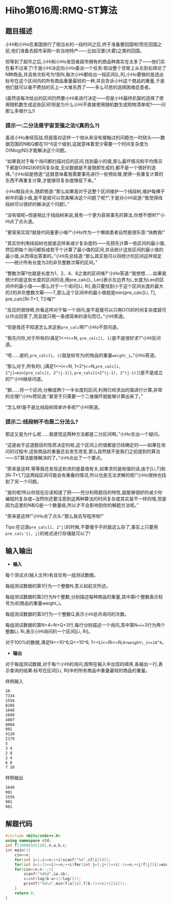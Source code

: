 # Hiho第016周:RMQ-ST算法

## 题目描述

小Hi和小Ho在美国旅行了相当长的一段时间之后,终于准备要回国啦!而在回国之前,他们准备去超市采购一些当地特产——比如汉堡(大雾)之类的回国。

但等到了超市之后,小Hi和小Ho发现者超市拥有的商品种类实在太多了——他们实在看不过来了!于是小Hi决定向小Ho委派一个任务:假设整个货架上从左到右拜访了N种商品,并且依次标号为1到N,每次小Hi都给出一段区间[L,R],小Ho要做的是选出标号在这个区间内的所有商品重量最轻的一种,并且告诉小Hi这个商品的重量,于是他们就可以毫不费劲的买上一大堆东西了——多么可悲的选择困难症患者。

(虽然说每次给出的区间仍然要小Hi来进行决定——但是小Hi最终机智的选择了使用随机数生成这些区间!但是为什么小Hi不直接使用随机数生成购物清单呢?——问那么多做什么!)

### 提示一:二分法是宇宙至强之法!(真的么?)

虽说小Ho身经百战,但是面对这样一个他从来没有接触过的问题也一时挠头——数据范围的N和Q都在10^6这个级别,这就意味着至少需要一个时间复杂度为O(Nlog(N))才能解决这个问题。

“如果我对于每个询问都扫描对应的区间,找到最小的值,那么最坏情况和平均情况下都是O(NQ)的时间复杂度,无论数据是不是随即生成的,都不是一个很好的选择。”小Ho如是想道:“这就意味着我需要事先进行一些预处理,使得一些重复计算的东西不再重复计算,才能够将复杂度降低下来。”

小Ho暗自点头,随即想道:“那么如果我对于这整个区间维护一个线段树,维护每棵子树中的最小值,是不是就可以完美解决这个问题了呢?”,于是对小Hi说道:“我觉得线段树可以很好的解决这个问题!。”

“没有错呢~但是相比于线段树来说,我有一个更为容易事先的算法,你想不想听?”小Hi点了点头道。

“更容易实现?就是代码量更小咯?”小Ho作为一个懒病患者自然是很乐意:“快教我!”

“其实你利用线段树也就是这样来减少复杂度的——先预先计算一些区间的最小值,然后把每个询问都拆成若干个计算了最小值的区间,并且统计这些区间的最小值的最小值,从而得出答案的。”小Hi先总结道:“那么其实我可以将统计的区间这样规定——统计所有长度为2的非负整数次幂的区间。”

“整数次幂?也就是长度为1、2、4、8之类的区间咯?”小Ho答道:“我想想……如果我统计的是这些长度的区间的话,用pre\_calc[L, Len]表示左边界为L,长度为Len的区间中的最小值——那么对于一个询问[Li, Ri],我只要找到小于这个区间长度的最大的2的非负整数次幂——T,那么这个区间中的最小值就是min{pre\_calc[Li, T], pre\_calc[Ri-T+1, T]}咯?”

“反应的很快嘛,你看这样对于每一个询问,是不是就可以只用O(1)的时间复杂度就可以作出回答了,而且就只用一条很简单的语句而已。”小Hi笑道。

“但是我还不知道怎么求这些`pre_calc`啊?”小Ho不禁问道。

“我先问你,对于所有的i满足1<=i<=N, `pre_calc[i, 1]`是不是很好求?”小Hi反问道。

“唔……是的,`pre_calc[i, 1]`就是标号为i的物品的重量`weight_i`。”小Ho答道。

“那么对于,所有的i, j满足1<=i<=N, 1<2^j<=N,`pre_calc[i, 2^j]=min{pre_calc[i, 2^(j-1)]`, `pre_calc[i+2^(j-1), 2^(j-1)]`}是不是成立的?”小Hi继续问道。

“额……将一个区间,分解成两个一半长度的区间,利用已经求出的值进行计算,非常的合理!”小Ho赞叹道:“甚至于只需要一个二维循环就能够计算出来了。”

“怎么样!是不是比线段树简单许多呢?”小Hi笑道。

### 提示二:线段树不也是二分法么?

那这又是为什么呢……我感觉这两种方法都是二分区间啊。”小Ho生出一个疑问。

“这是由于这道题目的性质决定的啦,这个区间上的值都是已经确定的——如果在询问的过程中,这些商品的重量还会发生改变,那么自然就不是我们之前提到的算法——ST算法能够解决的了。”小Hi点出了一个要点。

“原来是这样,等等我还发现这和求的是最值有关,如果求的是和值的话,由于[Li,T]和[Ri-T+1,T]这两段区间可能会有重叠的情况,所以也是无法求解的呢!”小Ho很快也找到了另一个问题。

“是的呢!所以你现在应该知道了把——充分利用题目的特性,就能够很好的减少你编程的复杂度~当然你还要注意到这两种算法的时间复杂度其实是不一样的哦,但是因为这里的N和Q是一个数量级,所以才不会影响到你的解题方法呢。”

“原来是这样!”小Ho点了点头:“那么我去写程序啦!”

Tips:在记录`pre_calc[i, 2^j]`的时候,不要傻乎乎的就这么存了,事实上只要用`pre_calc'[i, j]`的格式进行存储就可以了!

## 输入输出

* **输入**

每个测试点(输入文件)有且仅有一组测试数据。

每组测试数据的第1行为一个整数N,意义如前文所述。

每组测试数据的第2行为N个整数,分别描述每种商品的重量,其中第i个整数表示标号为i的商品的重量weight\_i。

每组测试数据的第3行为一个整数Q,表示小Hi总共询问的次数。

每组测试数据的第N+4~N+Q+3行,每行分别描述一个询问,其中第N+i+3行为两个整数Li, Ri,表示小Hi询问的一个区间[Li, Ri]。

对于100%的数据,满足N\<=10^6,Q\<=10^6, 1\<=Li\<=Ri\<=N,`0<weight\_i<=10^4`。

* **输出**

对于每组测试数据,对于每个小Hi的询问,按照在输入中出现的顺序,各输出一行,表示查询的结果:标号在区间[Li, Ri]中的所有商品中重量最轻的商品的重量。

样例输入

```sh
10
7334
1556
8286
1640
2699
4807
8068
981
4120
2179
5
3 4
2 8
2 4
6 8
7 10
```

样例输出

```sh
1640
981
1556
981
981
```

## 解题代码

```c++
#include <bits/stdc++.h>
using namespace std;
int f[1000010][20],n,a,b,c;
int main(){
    cin>>n;
    for(int i=1;i<=n;++i)scanf("%d",&f[i][0]);
    for(int i=1;(1<<i)<=n;++i)for(int j=1;j+(1<<i)-1<=n;++j)f[j][i]=min(f[j][i-1],f[j+(1<<i-1)][i-1]);
    for(cin>>n;n--;){
        scanf("%d%d",&a,&b);
        c=int(log(b-a+1)/log(2));
        printf("%d\n",min(f[a][c],f[b-(1<<c)+1][c]));
    }
    return 0;
}
```
